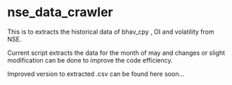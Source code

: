 # nse_data_crawler
This is to extracts the historical data of bhav_cpy , OI and volatility from NSE.

Current script extracts the data for the month of may and changes or slight modification can be done to improve the code efficiency.

Improved version to extracted .csv can be found here soon...

